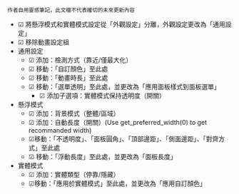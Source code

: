 `作者自用靈感筆記，此文檔不代表確切的未來更新內容`

- ☑ 將懸浮模式和實體模式設定從「外觀設定」分離，外觀設定更改為「通用設定」
- ☑ 移除動畫設定組
- 通用設定
    - ☑ 添加：檢測方式（靠近/僅最大化）
    - ☑ 移動：「自訂顏色」至此處
    - ☑ 移動：「動畫時長」至此處
    - ☑ 移動：「選單透明」至此處，並更改為「應用面板樣式到面板選單」
        - ☑ 添加子選項：實體模式保持透明度（開關）
- 懸浮模式
    - ☑  添加：背景模式（整體/區域）
    - ☑ 添加：自動長度（開關）(Use get_preferred_width(0) to get recommanded width)
    - ☑移動：「不透明度」、「面板圓角」、「頂部邊距」、「側面邊距」、「對齊方式」至此處
    - ☑ 移動：「浮動長度」至此處，並更改為「面板長度」
- 實體模式
    - ☑ 添加：實體類型（停靠/隱藏）
    - ☑移動：「應用於實體模式」至此處，並更改為「應用自訂顏色」